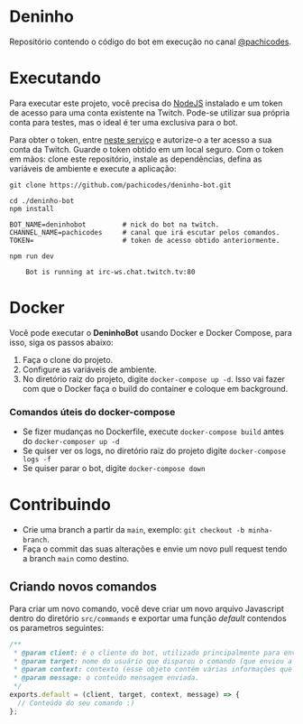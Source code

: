 # Deninho

Repositório contendo o código do bot em execução no canal [@pachicodes][1].

# Executando

Para executar este projeto, você precisa do [NodeJS][2] instalado e um token de acesso para uma conta existente na Twitch. Pode-se utilizar sua própria conta para testes, mas o ideal é ter uma exclusiva para o bot.

Para obter o token, entre [neste serviço][3] e autorize-o a ter acesso a sua conta da Twitch. Guarde o token obtido em um local seguro. Com o token em mãos: clone este repositório, instale as dependências, defina as variáveis de ambiente e execute a aplicação:

```
git clone https://github.com/pachicodes/deninho-bot.git

cd ./deninho-bot
npm install

BOT_NAME=deninhobot         # nick do bot na twitch.
CHANNEL_NAME=pachicodes     # canal que irá escutar pelos comandos.
TOKEN=                      # token de acesso obtido anteriormente.

npm run dev

    Bot is running at irc-ws.chat.twitch.tv:80
```

# Docker
Você pode executar o **DeninhoBot** usando Docker e Docker Compose, para isso, siga os passos abaixo:
1. Faça o clone do projeto.
2. Configure as variáveis de ambiente.
3. No diretório raiz do projeto, digite `docker-compose up -d`. Isso vai fazer com que o Docker faça o build do container e coloque em background.

### Comandos úteis do docker-compose
- Se fizer mudanças no Dockerfile, execute `docker-compose build` antes do `docker-composer up -d`
- Se quiser ver os logs, no diretório raiz do projeto digite `docker-compose logs -f`
- Se quiser parar o bot, digite `docker-compose down`

# Contribuindo

- Crie uma branch a partir da `main`, exemplo: `git checkout -b minha-branch`.
- Faça o commit das suas alterações e envie um novo pull request tendo a branch `main` como destino.

## Criando novos comandos

Para criar um novo comando, você deve criar um novo arquivo Javascript dentro do diretório `src/commands` e exportar uma
função _default_ contendos os parametros seguintes:

```js
/**
 * @param client: é o cliente do bot, utilizado principalmente para enviar mensagens de volta a quem solicitou.
 * @param target: nome do usuário que disparou o comando (que enviou a mensagem), ex: #pachicodes.
 * @param context: contexto (esse objeto contém várias informações que podem ser utilizados para tomar uma ação, ver melhor na documentção do TMI.js).
 * @param message: o conteúdo mensagem enviada.
 */
exports.default = (client, target, context, message) => {
  // Conteúdo do seu comando :)
};
```

[1]: https://www.twitch.tv/pachicodes
[2]: https://nodejs.org/en/download/
[3]: https://twitchapps.com/tmi/

